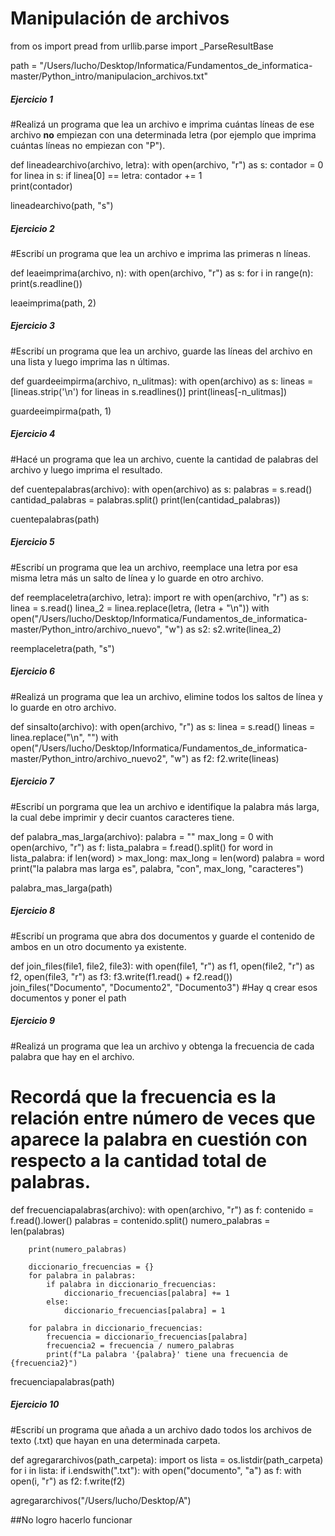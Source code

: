 # **Manipulación de archivos**

from os import pread
from urllib.parse import _ParseResultBase


path = "/Users/lucho/Desktop/Informatica/Fundamentos_de_informatica-master/Python_intro/manipulacion_archivos.txt"


##### **Ejercicio 1**
#Realizá un programa que lea un archivo e imprima cuántas líneas de ese archivo **no** empiezan con una determinada letra (por ejemplo que imprima cuántas líneas no empiezan con "P").


def lineadearchivo(archivo, letra):
    with open(archivo, "r") as s:
        contador = 0
        for linea in s:
            if linea[0] == letra:
                contador += 1        
    print(contador) 

lineadearchivo(path, "s")

##### **Ejercicio 2**
#Escribí un programa que lea un archivo e imprima las primeras n líneas.

def leaeimprima(archivo, n):
    with open(archivo, "r") as s:
        for i in range(n):
            print(s.readline())

leaeimprima(path, 2)

##### **Ejercicio 3**
#Escribí un programa que lea un archivo, guarde las líneas del archivo en una lista y luego imprima las n últimas.

def guardeeimpirma(archivo, n_ulitmas):
    with open(archivo) as s:
            lineas = [lineas.strip('\n') for lineas in s.readlines()]
            print(lineas[-n_ulitmas])

guardeeimpirma(path, 1)

##### **Ejercicio 4**
#Hacé un programa que lea un archivo, cuente la cantidad de palabras del archivo y luego imprima el resultado.

def cuentepalabras(archivo):
    with open(archivo) as s:
        palabras = s.read()
        cantidad_palabras = palabras.split()
    print(len(cantidad_palabras))

cuentepalabras(path)

##### **Ejercicio 5**
#Escribí un programa que lea un archivo, reemplace una letra por esa misma letra más un salto de línea y lo guarde en otro archivo.

def reemplaceletra(archivo, letra):
    import re
    with open(archivo, "r") as s:
        linea = s.read()
        linea_2 = linea.replace(letra, (letra + "\n"))
        with open("/Users/lucho/Desktop/Informatica/Fundamentos_de_informatica-master/Python_intro/archivo_nuevo", "w") as s2:
            s2.write(linea_2)

reemplaceletra(path, "s")

##### **Ejercicio 6**
#Realizá un programa que lea un archivo, elimine todos los saltos de línea y lo guarde en otro archivo.

def sinsalto(archivo):
    with open(archivo, "r") as s:
        linea = s.read()
        lineas = linea.replace("\n", "")
        with open("/Users/lucho/Desktop/Informatica/Fundamentos_de_informatica-master/Python_intro/archivo_nuevo2", "w") as f2:
            f2.write(lineas) 
            
##### **Ejercicio 7**
#Escribí un porgrama que lea un archivo e identifique la palabra más larga, la cual debe imprimir y decir cuantos caracteres tiene.

def palabra_mas_larga(archivo):
    palabra = ""
    max_long = 0
    with open(archivo, "r") as f:
        lista_palabra = f.read().split()
        for word in lista_palabra:
            if len(word) > max_long:
                max_long = len(word)
                palabra = word
    print("la palabra mas larga es", palabra, "con", max_long, "caracteres")

palabra_mas_larga(path)

##### **Ejercicio 8**
#Escribí un programa que abra dos documentos y guarde el contenido de ambos en un otro documento ya existente.

def join_files(file1, file2, file3):
    with open(file1, "r") as f1, open(file2, "r") as f2, open(file3, "r") as f3:
        f3.write(f1.read() + f2.read())
join_files("Documento", "Documento2", "Documento3") #Hay q crear esos documentos y poner el path

##### **Ejercicio 9**
#Realizá un programa que lea un archivo y obtenga la frecuencia de cada palabra que hay en el archivo.
# Recordá que la frecuencia es la relación entre número de veces que aparece la palabra en cuestión con respecto a la cantidad total de palabras.

def frecuenciapalabras(archivo):
    with open(archivo, "r") as f:
        contenido = f.read().lower()
        palabras = contenido.split()
        numero_palabras = len(palabras)

        print(numero_palabras)

        diccionario_frecuencias = {}
        for palabra in palabras:
            if palabra in diccionario_frecuencias:
                diccionario_frecuencias[palabra] += 1 
            else:
                diccionario_frecuencias[palabra] = 1

        for palabra in diccionario_frecuencias:
            frecuencia = diccionario_frecuencias[palabra]
            frecuencia2 = frecuencia / numero_palabras
            print(f"La palabra '{palabra}' tiene una frecuencia de {frecuencia2}")

frecuenciapalabras(path)

##### **Ejercicio 10**
#Escribí un programa que añada a un archivo dado todos los archivos de texto (.txt) que hayan en una determinada carpeta.

def  agregararchivos(path_carpeta):
    import os
    lista = os.listdir(path_carpeta)
    for i in lista:
        if i.endswith(".txt"):
            with open("documento", "a") as f:
                with open(i, "r") as f2:
                    f.write(f2)

agregararchivos("/Users/lucho/Desktop/A")

##No logro hacerlo funcionar